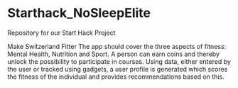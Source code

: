 # Starthack_NoSleepElite
Repository for our Start Hack Project

Make Switzerland Fitter
The app should cover the three aspects of fitness: Mental Health, Nutrition and Sport. A person can earn coins and thereby unlock the possibility to participate in courses. Using data, either entered by the user or tracked using gadgets, a user profile is generated which scores the fitness of the individual and provides recommendations based on this.

